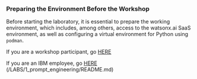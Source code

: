 ### Preparing the Environment Before the Workshop

Before starting the laboratory, it is essential to prepare the working environment, which includes, among others, access to the watsonx.ai SaaS environment, as well as configuring a virtual environment for Python using ```podman```.

If you are a workshop participant, go [HERE](./create_ibmid.md)

If you are an IBM employee, go [HERE](./reserve_environment_from_techzone.md)
(/LABS/1_prompt_engineering/README.md)

